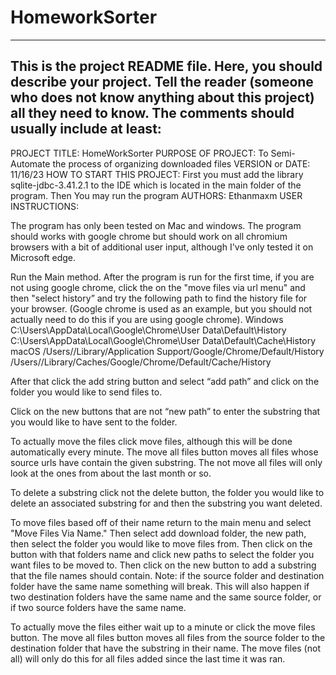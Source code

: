 # HomeworkSorter

------------------------------------------------------------------------ 
This is the project README file. Here, you should describe your project. Tell the reader (someone who does not know anything about this project) all they need to know. The comments should usually include at least: 
------------------------------------------------------------------------ 
PROJECT TITLE: HomeWorkSorter
PURPOSE OF PROJECT:  To Semi-Automate the process of organizing downloaded files 
VERSION or DATE:  11/16/23
HOW TO START THIS PROJECT: First you must add the library sqlite-jdbc-3.41.2.1 to the IDE which is located in the main folder of the program. Then You may run the program
AUTHORS: Ethanmaxm
USER INSTRUCTIONS:

The program has only been tested on Mac and windows.
The program should works with google chrome but should work on all chromium browsers with a bit of additional user input, although I've only tested it on Microsoft edge.


Run the Main method.
After the program is run for the first time, if you are not using google chrome, click the on the "move files via url menu" and then "select history” and try the following path to find the history file for your browser. (Google chrome is used as an example, but you should not actually need to do this if you are using google chrome).
Windows
C:\Users<username>\AppData\Local\Google\Chrome\User Data\Default\History
C:\Users<username>\AppData\Local\Google\Chrome\User Data\Default\Cache\History
macOS
/Users/<username>/Library/Application Support/Google/Chrome/Default/History
/Users/<username>/Library/Caches/Google/Chrome/Default/Cache/History

After that click the add string button and select “add path” and click on the folder you would like to send files to.

Click on the new buttons that are not “new path” to enter the substring that you would like to have sent to the folder. 

To actually move the files click move files, although this will be done automatically every minute. The move all files button moves all files whose source urls have contain the given substring. The not move all files will only look at the ones from about the last month or so.

To delete a substring click not the delete button, the folder you would like to delete an associated substring for and then the substring you want deleted.

To move files based off of their name return to the main menu and select "Move Files Via Name." Then select add download folder, the new path, then select the folder you would like to move files from. Then click on the button with that folders name and click new paths to select the folder you want files to be moved to. Then click on the new button to add a substring that the file names should contain. 
Note: if the source folder and destination folder have the same name something will break. This will also happen if two destination folders have the same name and the same source folder, or if two source folders have the same name.

To actually move the files either wait up to a minute or click the move files button. The move all files button moves all files from the source folder to the destination folder that have the substring in their name. The move files (not all) will only do this for all files added since the last time it was ran.
